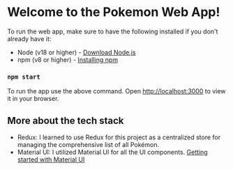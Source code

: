 # Welcome to the Pokemon Web App!

To run the web app, make sure to have the following installed if you don't already have it:

- Node (v18 or higher) - [Download Node.js](https://nodejs.org/en/download/package-manager)
- npm (v8 or higher) - [Installing npm](https://docs.npmjs.com/downloading-and-installing-node-js-and-npm)

### `npm start`

To run the app use the above command. Open [http://localhost:3000](http://localhost:3000) to view it in your browser.

## More about the tech stack

- Redux: I learned to use Redux for this project as a centralized store for managing the comprehensive list of all Pokémon.
- Material UI: I utilized Material UI for all the UI components. [Getting started with Material UI](https://mui.com/material-ui/getting-started/)
